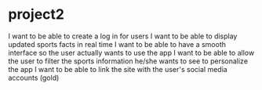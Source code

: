 # project2
I want to be able to create a log in for users
I want to be able to display updated sports facts in real time
I want to be able to have a smooth interface so the user actually wants to use the app
I want to be able to allow the user to filter the sports information he/she wants to see to personalize the app
I want to be able to link the site with the user's social media accounts (gold)

